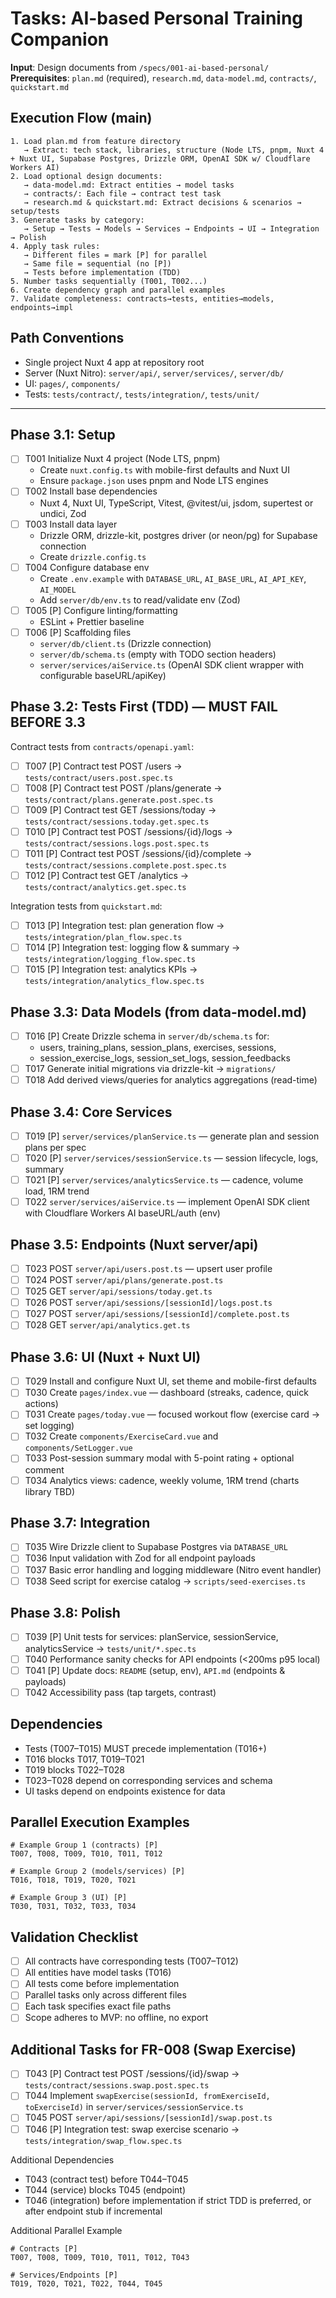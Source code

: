# Tasks: AI-based Personal Training Companion

**Input**: Design documents from `/specs/001-ai-based-personal/`
**Prerequisites**: `plan.md` (required), `research.md`, `data-model.md`, `contracts/`, `quickstart.md`

## Execution Flow (main)
```
1. Load plan.md from feature directory
   → Extract: tech stack, libraries, structure (Node LTS, pnpm, Nuxt 4 + Nuxt UI, Supabase Postgres, Drizzle ORM, OpenAI SDK w/ Cloudflare Workers AI)
2. Load optional design documents:
   → data-model.md: Extract entities → model tasks
   → contracts/: Each file → contract test task
   → research.md & quickstart.md: Extract decisions & scenarios → setup/tests
3. Generate tasks by category:
   → Setup → Tests → Models → Services → Endpoints → UI → Integration → Polish
4. Apply task rules:
   → Different files = mark [P] for parallel
   → Same file = sequential (no [P])
   → Tests before implementation (TDD)
5. Number tasks sequentially (T001, T002...)
6. Create dependency graph and parallel examples
7. Validate completeness: contracts→tests, entities→models, endpoints→impl
```

## Path Conventions
- Single project Nuxt 4 app at repository root
- Server (Nuxt Nitro): `server/api/`, `server/services/`, `server/db/`
- UI: `pages/`, `components/`
- Tests: `tests/contract/`, `tests/integration/`, `tests/unit/`

---

## Phase 3.1: Setup
- [ ] T001 Initialize Nuxt 4 project (Node LTS, pnpm)
  - Create `nuxt.config.ts` with mobile-first defaults and Nuxt UI
  - Ensure `package.json` uses pnpm and Node LTS engines
- [ ] T002 Install base dependencies
  - Nuxt 4, Nuxt UI, TypeScript, Vitest, @vitest/ui, jsdom, supertest or undici, Zod
- [ ] T003 Install data layer
  - Drizzle ORM, drizzle-kit, postgres driver (or neon/pg) for Supabase connection
  - Create `drizzle.config.ts`
- [ ] T004 Configure database env
  - Create `.env.example` with `DATABASE_URL`, `AI_BASE_URL`, `AI_API_KEY`, `AI_MODEL`
  - Add `server/db/env.ts` to read/validate env (Zod)
- [ ] T005 [P] Configure linting/formatting
  - ESLint + Prettier baseline
- [ ] T006 [P] Scaffolding files
  - `server/db/client.ts` (Drizzle connection)
  - `server/db/schema.ts` (empty with TODO section headers)
  - `server/services/aiService.ts` (OpenAI SDK client wrapper with configurable baseURL/apiKey)

## Phase 3.2: Tests First (TDD) — MUST FAIL BEFORE 3.3
Contract tests from `contracts/openapi.yaml`:
- [ ] T007 [P] Contract test POST /users → `tests/contract/users.post.spec.ts`
- [ ] T008 [P] Contract test POST /plans/generate → `tests/contract/plans.generate.post.spec.ts`
- [ ] T009 [P] Contract test GET /sessions/today → `tests/contract/sessions.today.get.spec.ts`
- [ ] T010 [P] Contract test POST /sessions/{id}/logs → `tests/contract/sessions.logs.post.spec.ts`
- [ ] T011 [P] Contract test POST /sessions/{id}/complete → `tests/contract/sessions.complete.post.spec.ts`
- [ ] T012 [P] Contract test GET /analytics → `tests/contract/analytics.get.spec.ts`

Integration tests from `quickstart.md`:
- [ ] T013 [P] Integration test: plan generation flow → `tests/integration/plan_flow.spec.ts`
- [ ] T014 [P] Integration test: logging flow & summary → `tests/integration/logging_flow.spec.ts`
- [ ] T015 [P] Integration test: analytics KPIs → `tests/integration/analytics_flow.spec.ts`

## Phase 3.3: Data Models (from data-model.md)
- [ ] T016 [P] Create Drizzle schema in `server/db/schema.ts` for:
  - users, training_plans, session_plans, exercises, sessions,
  - session_exercise_logs, session_set_logs, session_feedbacks
- [ ] T017 Generate initial migrations via drizzle-kit → `migrations/`
- [ ] T018 Add derived views/queries for analytics aggregations (read-time)

## Phase 3.4: Core Services
- [ ] T019 [P] `server/services/planService.ts` — generate plan and session plans per spec
- [ ] T020 [P] `server/services/sessionService.ts` — session lifecycle, logs, summary
- [ ] T021 [P] `server/services/analyticsService.ts` — cadence, volume load, 1RM trend
- [ ] T022 `server/services/aiService.ts` — implement OpenAI SDK client with Cloudflare Workers AI baseURL/auth (env)

## Phase 3.5: Endpoints (Nuxt server/api)
- [ ] T023 POST `server/api/users.post.ts` — upsert user profile
- [ ] T024 POST `server/api/plans/generate.post.ts`
- [ ] T025 GET `server/api/sessions/today.get.ts`
- [ ] T026 POST `server/api/sessions/[sessionId]/logs.post.ts`
- [ ] T027 POST `server/api/sessions/[sessionId]/complete.post.ts`
- [ ] T028 GET `server/api/analytics.get.ts`

## Phase 3.6: UI (Nuxt + Nuxt UI)
- [ ] T029 Install and configure Nuxt UI, set theme and mobile-first defaults
- [ ] T030 Create `pages/index.vue` — dashboard (streaks, cadence, quick actions)
- [ ] T031 Create `pages/today.vue` — focused workout flow (exercise card → set logging)
- [ ] T032 Create `components/ExerciseCard.vue` and `components/SetLogger.vue`
- [ ] T033 Post-session summary modal with 5-point rating + optional comment
- [ ] T034 Analytics views: cadence, weekly volume, 1RM trend (charts library TBD)

## Phase 3.7: Integration
- [ ] T035 Wire Drizzle client to Supabase Postgres via `DATABASE_URL`
- [ ] T036 Input validation with Zod for all endpoint payloads
- [ ] T037 Basic error handling and logging middleware (Nitro event handler)
- [ ] T038 Seed script for exercise catalog → `scripts/seed-exercises.ts`

## Phase 3.8: Polish
- [ ] T039 [P] Unit tests for services: planService, sessionService, analyticsService → `tests/unit/*.spec.ts`
- [ ] T040 Performance sanity checks for API endpoints (<200ms p95 local)
- [ ] T041 [P] Update docs: `README` (setup, env), `API.md` (endpoints & payloads)
- [ ] T042 Accessibility pass (tap targets, contrast)

## Dependencies
- Tests (T007–T015) MUST precede implementation (T016+)
- T016 blocks T017, T019–T021
- T019 blocks T022–T028
- T023–T028 depend on corresponding services and schema
- UI tasks depend on endpoints existence for data

## Parallel Execution Examples
```
# Example Group 1 (contracts) [P]
T007, T008, T009, T010, T011, T012

# Example Group 2 (models/services) [P]
T016, T018, T019, T020, T021

# Example Group 3 (UI) [P]
T030, T031, T032, T033, T034
```

## Validation Checklist
- [ ] All contracts have corresponding tests (T007–T012)
- [ ] All entities have model tasks (T016)
- [ ] All tests come before implementation
- [ ] Parallel tasks only across different files
- [ ] Each task specifies exact file paths
- [ ] Scope adheres to MVP: no offline, no export

## Additional Tasks for FR-008 (Swap Exercise)

- [ ] T043 [P] Contract test POST /sessions/{id}/swap → `tests/contract/sessions.swap.post.spec.ts`
- [ ] T044 Implement `swapExercise(sessionId, fromExerciseId, toExerciseId)` in `server/services/sessionService.ts`
- [ ] T045 POST `server/api/sessions/[sessionId]/swap.post.ts`
- [ ] T046 [P] Integration test: swap exercise scenario → `tests/integration/swap_flow.spec.ts`

Additional Dependencies
- T043 (contract test) before T044–T045
- T044 (service) blocks T045 (endpoint)
- T046 (integration) before implementation if strict TDD is preferred, or after endpoint stub if incremental

Additional Parallel Example
```
# Contracts [P]
T007, T008, T009, T010, T011, T012, T043

# Services/Endpoints [P]
T019, T020, T021, T022, T044, T045
```

